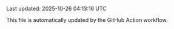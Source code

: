 Last updated: 2025-10-26 04:13:16 UTC

This file is automatically updated by the GitHub Action workflow.
